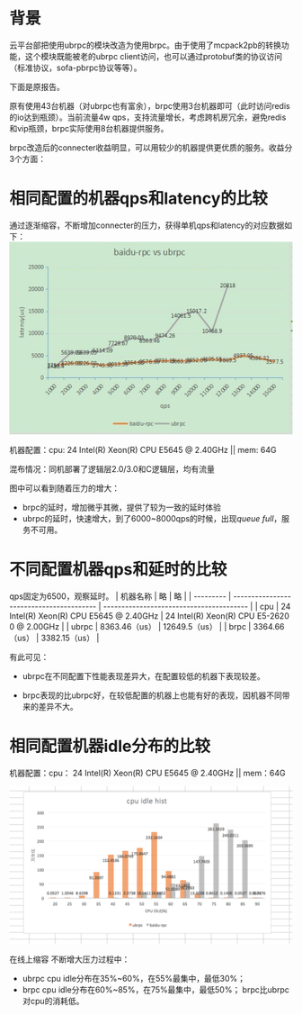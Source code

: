 # 背景

云平台部把使用ubrpc的模块改造为使用brpc。由于使用了mcpack2pb的转换功能，这个模块既能被老的ubrpc client访问，也可以通过protobuf类的协议访问（标准协议，sofa-pbrpc协议等等）。

下面是原报告。

原有使用43台机器（对ubrpc也有富余），brpc使用3台机器即可（此时访问redis的io达到瓶颈）。当前流量4w qps，支持流量增长，考虑跨机房冗余，避免redis和vip瓶颈，brpc实际使用8台机器提供服务。 

brpc改造后的connecter收益明显，可以用较少的机器提供更优质的服务。收益分3个方面：

# 相同配置的机器qps和latency的比较 

通过逐渐缩容，不断增加connecter的压力，获得单机qps和latency的对应数据如下： 
![img](../images/ubrpc_compare_1.png)

机器配置：cpu: 24 Intel(R) Xeon(R) CPU  E5645  @ 2.40GHz || mem: 64G 

混布情况：同机部署了逻辑层2.0/3.0和C逻辑层，均有流量 

图中可以看到随着压力的增大：
* brpc的延时，增加微乎其微，提供了较为一致的延时体验
* ubrpc的延时，快速增大，到了6000~8000qps的时候，出现*queue full*，服务不可用。

# 不同配置机器qps和延时的比较
qps固定为6500，观察延时。
| 机器名称      | 略                                        | 略                                        |
| --------- | ---------------------------------------- | ---------------------------------------- |
| cpu       | 24 Intel(R) Xeon(R) CPU E5645  @ 2.40GHz | 24 Intel(R) Xeon(R) CPU E5-2620 0 @ 2.00GHz |
| ubrpc     | 8363.46（us）                              | 12649.5（us）                              |
| brpc | 3364.66（us）                              | 3382.15（us）                              |

有此可见： 

* ubrpc在不同配置下性能表现差异大，在配置较低的机器下表现较差。

* brpc表现的比ubrpc好，在较低配置的机器上也能有好的表现，因机器不同带来的差异不大。

# 相同配置机器idle分布的比较 

机器配置：cpu： 24 Intel(R) Xeon(R) CPU  E5645  @ 2.40GHz || mem：64G 

![img](../images/ubrpc_compare_2.png)

在线上缩容 不断增大压力过程中：

* ubrpc cpu idle分布在35%~60%，在55%最集中，最低30%； 
* brpc cpu idle分布在60%~85%，在75%最集中，最低50%； brpc比ubrpc对cpu的消耗低。
